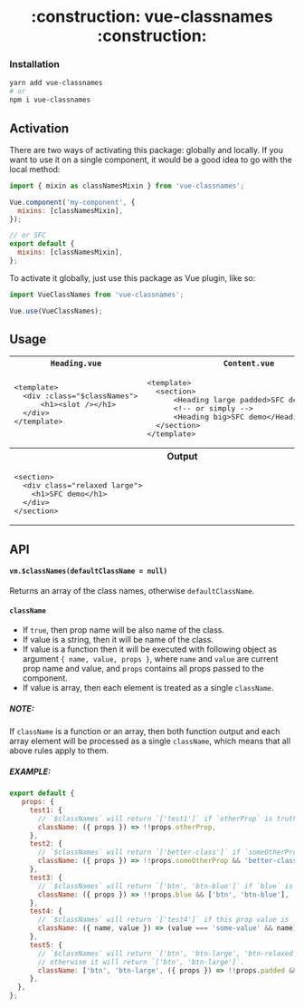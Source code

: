 <div align="center">
  <h1>:construction: vue-classnames :construction:</h1>
</div>

### Installation
```sh
yarn add vue-classnames
# or
npm i vue-classnames
```

## Activation
There are two ways of activating this package: globally and locally.
If you want to use it on a single component, it would be a good idea to go with the local method:
```js
import { mixin as classNamesMixin } from 'vue-classnames';

Vue.component('my-component', {
  mixins: [classNamesMixin],
});

// or SFC
export default {
  mixins: [classNamesMixin],
};
```

To activate it globally, just use this package as Vue plugin, like so:
```js
import VueClassNames from 'vue-classnames';

Vue.use(VueClassNames);
```

## Usage
<table>
  <tr>
    <th align="center"><code>Heading.vue</code></th>
    <th align="center"><code>Content.vue</code></th>
  </tr>
  <tr>
    <td>
      <pre lang="vue">
&lt;template>
  &lt;div :class="$classNames">
      &lt;h1>&lt;slot />&lt;/h1>
  &lt;/div>
&lt;/template>
<script>
export default {
  name: 'Heading',
  props: {
    padded: {
      type: Boolean,
      default: false,
      className: 'relaxed',
    },
    large: {
      type: Boolean,
      default: false,
      className: true,
    },
    big: {
      type: Boolean,
      default: false,
      className: ['relaxed', 'large'],
    },
  },
};
</script>
<style>
  .relaxed {
    padding: 1rem;
  }<br>
<br>
  .large {
    font-size: 3rem;
  }
</style></pre>
    </td>
    <td valign="top">
      <pre lang="vue">
&lt;template>
  &lt;section>
      &lt;Heading large padded>SFC demo&lt;/Heading>
      &lt;!-- or simply -->
      &lt;Heading big>SFC demo&lt;/Heading>
  &lt;/section>
&lt;/template>
<script>
import Heading from './Heading.vue';<br>
<br>
export default {
  name: 'Content',
  components: { Heading },
};
</script></pre>
    </td>
  </tr>
  <tr>
    <th colspan="2">Output</th>
  </tr>
  <tr>
    <td colspan="2">
      <pre lang="html">
&lt;section>
  &lt;div class="relaxed large">
    &lt;h1>SFC demo&lt;/h1>
  &lt;/div>
&lt;/section></pre>
    </td>
  </tr>
</table>

## API
#### `vm.$classNames(defaultClassName = null)`
Returns an array of the class names, otherwise `defaultClassName`.


#### `className`
* If `true`, then prop name will be also name of the class.
* If value is a string, then it will be name of the class.
* If value is a function then it will be executed with following object as argument `{ name, value, props }`,
where `name` and `value` are current prop name and value, and `props` contains all props passed to the component.
* If value is array, then each element is treated as a single `className`.

##### NOTE:
If `className` is a function or an array,
then both function output and each array element will be processed as a single `className`, which means that all above rules apply to them.

##### EXAMPLE:
```js
export default {
   props: {
     test1: {
       // `$classNames` will return `['test1']` if `otherProp` is truthy.
       className: ({ props }) => !!props.otherProp,
     },
     test2: {
       // `$classNames` will return `['better-class']` if `someOtherProp` is truthy.
       className: ({ props }) => !!props.someOtherProp && 'better-class',
     },
     test3: {
       // `$classNames` will return `['btn', 'btn-blue']` if `blue` is truthy.
       className: ({ props }) => !!props.blue && ['btn', 'btn-blue'],
     },
     test4: {
       // `$classNames` will return `['test4']` if this prop value is `some-value`.
       className: ({ name, value }) => (value === 'some-value' && name),
     },
     test5: {
       // `$classNames` will return `['btn', 'btn-large', 'btn-relaxed']` if `padded` is truthy,
       // otherwise it will return `['btn', 'btn-large']`.
       className: ['btn', 'btn-large', ({ props }) => !!props.padded && 'btn-relaxed'],
     },
  },
};
```
